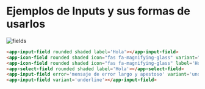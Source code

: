 # Ejemplos de Inputs y sus formas de usarlos

![fields](https://github.com/algo3-unsam/worldcapp-2023-grupo-8/assets/62702056/cb0109aa-7196-4cf4-9a9e-5bd4775e2ffd)

```html
<app-input-field rounded shaded label='Hola'></app-input-field>
<app-icon-field rounded shaded icon="fas fa-magnifying-glass" variant="icon-right" label='Hola'></app-icon-field>
<app-icon-field rounded shaded icon="fas fa-magnifying-glass" label='Hola'></app-icon-field>
<app-select-field rounded shaded label='Hola'></app-select-field>    
<app-input-field error='mensaje de error largo y apestoso' variant='underline'></app-input-field>    
<app-input-field variant='underline'></app-input-field>

